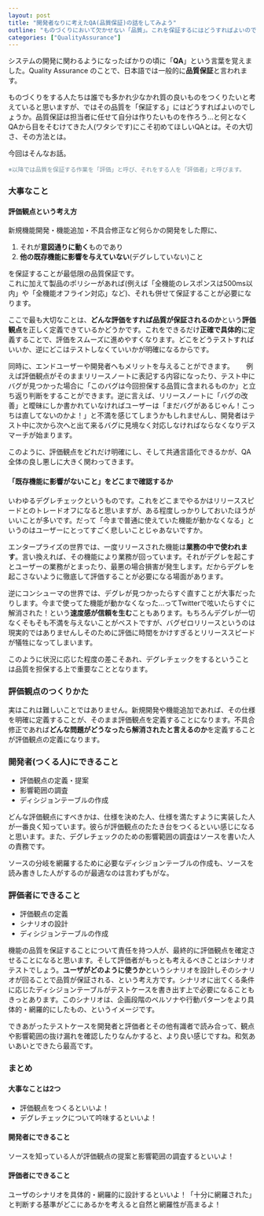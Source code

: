 ```yaml
---
layout: post
title: "開発者なりに考えたQA(品質保証)の話をしてみよう"
outline: "ものづくりにおいて欠かせない「品質」。これを保証するにはどうすればよいのでしょうか。「品質保証っていっても何すればいいかよくわからないんだよな」「とりあえずテストはしてるよ」という人に知ってもらいたい品質保証の考え方をまとめました。"
categories: ["QualityAssurance"]
---
```


システムの開発に関わるようになったばかりの頃に「**QA**」という言葉を覚えました。Quality Assurance のことで、日本語では一般的に**品質保証**と言われます。

ものづくりをする人たちは誰でも多かれ少なかれ質の良いものをつくりたいと考えていると思いますが、ではその品質を「保証する」にはどうすればよいのでしょうか。品質保証は担当者に任せて自分は作りたいものを作ろう…と何となくQAから目をそむけてきた人(ワタシです)にこそ初めてほしいQAとは。その大切さ、その方法とは。

今回はそんなお話。

<span style="font-size:85%;color:#78909C;">※以降では品質を保証する作業を「評価」と呼び、それをする人を「評価者」と呼びます。</span>



### 大事なこと

####  評価観点という考え方
新規機能開発・機能追加・不具合修正など何らかの開発をした際に、

1. それが**意図通りに動く**ものであり
2. **他の既存機能に影響を与えていない**(デグレしていない)こと

を保証することが最低限の品質保証です。  
これに加えて製品のポリシーがあれば(例えば「全機能のレスポンスは500ms以内」や「全機能オフライン対応」など)、それも併せて保証することが必要になります。

ここで最も大切なことは、**どんな評価をすれば品質が保証されるのか**という**評価観点**を正しく定義できているかどうかです。これをできるだけ**正確で具体的**に定義することで、評価をスムーズに進めやすくなります。どこをどうテストすればいいか、逆にどこはテストしなくていいかが明確になるからです。

同時に、エンドユーザーや開発者へもメリットを与えることができます。　　
例えば評価観点がそのままリリースノートに表記する内容になったり、テスト中にバグが見つかった場合に「このバグは今回担保する品質に含まれるものか」と立ち返り判断をすることができます。逆に言えば、リリースノートに「バグの改善」と曖昧にしか書かれていなければユーザーは「まだバグがあるじゃん！こっちは直してないのかよ！」と不満を感じてしまうかもしれませんし、開発者はテスト中に次から次へと出て来るバグに見境なく対応しなければならなくなりデスマーチが始まります。

このように、評価観点をどれだけ明確にし、そして共通言語化できるかが、QA全体の良し悪しに大きく関わってきます。


#### 「既存機能に影響がないこと」をどこまで確認するか
いわゆるデグレチェックというものです。これをどこまでやるかはリリーススピードとのトレードオフになると思いますが、ある程度しっかりしておいたほうがいいことが多いです。だって「今まで普通に使えていた機能が動かなくなる」というのはユーザーにとってすごく悲しいことじゃあないですか。

エンタープライズの世界では、一度リリースされた機能は**業務の中で使われます**。言い換えれば、その機能により業務が回っています。それがデグレを起こすとユーザーの業務がとまったり、最悪の場合損害が発生します。だからデグレを起こさないように徹底して評価することが必要になる場面があります。

逆にコンシューマの世界では、デグレが見つかったらすぐ直すことが大事だったりします。今まで使ってた機能が動かなくなった…ってTwitterで呟いたらすぐに解消された！という**速度感が信頼を生む**こともあります。もちろんデグレが一切なくそもそも不満を与えないことがベストですが、バグゼロリリースというのは現実的ではありませんしそのために評価に時間をかけすぎるとリリーススピードが犠牲になってしまいます。

このように状況に応じた程度の差こそあれ、デグレチェックをするということは品質を担保する上で重要なこととなります。



### 評価観点のつくりかた
実はこれは難しいことではありません。新規開発や機能追加であれば、その仕様を明確に定義することが、そのまま評価観点を定義することになります。不具合修正であれば**どんな問題がどうなったら解消されたと言えるのか**を定義することが評価観点の定義になります。


### 開発者(つくる人)にできること

- 評価観点の定義・提案
- 影響範囲の調査
- ディシジョンテーブルの作成

どんな評価観点にすべきかは、仕様を決めた人、仕様を満たすように実装した人が一番良く知っています。彼らが評価観点のたたき台をつくるといい感じになると思います。また、デグレチェックのための影響範囲の調査はソースを書いた人の責務です。

ソースの分岐を網羅するために必要なディシジョンテーブルの作成も、ソースを読み書きした人がするのが最適なのは言わずもがな。


### 評価者にできること

- 評価観点の定義
- シナリオの設計
- ディシジョンテーブルの作成

機能の品質を保証することについて責任を持つ人が、最終的に評価観点を確定させることになると思います。そして評価者がもっとも考えるべきことはシナリオテストでしょう。**ユーザがどのように使うか**というシナリオを設計しそのシナリオが回ることで品質が保証される、という考え方です。シナリオに出てくる条件に応じたディシジョンテーブルがテストケースを書き出す上で必要になることもきっとあります。このシナリオは、企画段階のペルソナや行動パターンをより具体的・網羅的にしたもの、というイメージです。

できあがったテストケースを開発者と評価者とその他有識者で読み合って、観点や影響範囲の抜け漏れを確認したりなんかすると、より良い感じですね。和気あいあいとできたら最高です。


### まとめ

#### 大事なことは2つ
- 評価観点をつくるといいよ！
- デグレチェックについて吟味するといいよ！

#### 開発者にできること
ソースを知っている人が評価観点の提案と影響範囲の調査するといいよ！

#### 評価者にできること
ユーザのシナリオを具体的・網羅的に設計するといいよ！「十分に網羅された」と判断する基準がどこにあるかを考えると自然と網羅性が高まるよ！
